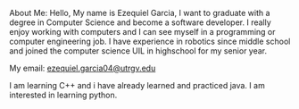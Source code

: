 About Me:
Hello,
My name is Ezequiel Garcia, I want to graduate with a degree in Computer Science and become a software developer. 
I really enjoy working with computers and I can see myself in a programming or computer engineering job. 
I have experience in robotics since middle school and joined the computer science UIL in highschool for my senior year. 

My email: ezequiel.garcia04@utrgv.edu

I am learning C++ and i have already learned and practiced java. I am interested in learning python. 
